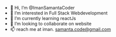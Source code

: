 - 👋 Hi, I’m @ImanSamantaCoder
- 👀 I’m interested in Full Stack Webdevelopment
- 🌱 I’m currently learning reactJs
- 💞️ I’m looking to collaborate on website
- 📫 reach me at iman. samanta.code@gmail.com

<!---
ImanSamantaCoder/ImanSamantaCoder is a ✨ special ✨ repository because its `README.md` (this file) appears on your GitHub profile.
You can click the Preview link to take a look at your changes.
--->
